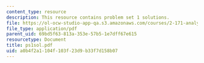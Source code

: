 ```yaml
---
content_type: resource
description: This resource contains problem set 1 solutions.
file: https://ol-ocw-studio-app-qa.s3.amazonaws.com/courses/2-171-analysis-and-design-of-digital-control-systems-fall-2006/a0b4f2a1104f103f23d9b33f7d158b07_ps1sol.pdf
file_type: application/pdf
parent_uid: 69bd5f63-813a-353e-57b5-1e7dff67e615
resourcetype: Document
title: ps1sol.pdf
uid: a0b4f2a1-104f-103f-23d9-b33f7d158b07
---
```

